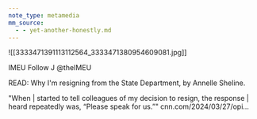 ```yaml
---
note_type: metamedia
mm_source:
  - - yet-another-honestly.md
---
```


![[3333471391113112564_3333471380954609081.jpg]]

IMEU  Follow J
@theIMEU

READ: Why I'm resigning from the State
Department, by Annelle Sheline.

"When | started to tell colleagues of my decision
to resign, the response | heard repeatedly was,
“Please speak for us.”"
cnn.com/2024/03/27/opi...

